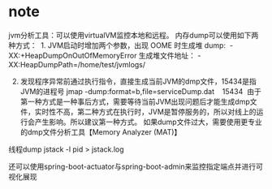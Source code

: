 # note
jvm分析工具：可以使用virtualVM监控本地和远程。
内存dump可以使用如下两种方式：
 1. JVM启动时增加两个参数，出现 OOME 时生成堆 dump: 
-XX:+HeapDumpOnOutOfMemoryError
生成堆文件地址：
-XX:HeapDumpPath=/home/test/jvmlogs/ 

 2. 发现程序异常前通过执行指令，直接生成当前JVM的dmp文件，15434是指JVM的进程号
 jmap -dump:format=b,file=serviceDump.dat    15434 
 由于第一种方式是一种事后方式，需要等待当前JVM出现问题后才能生成dmp文件，实时性不高，第二种方式在执行时，JVM是暂停服务的，所以对线上的运行会产生影响。所以建议第一种方式。
 如果dump文件过大，需要使用更专业的dmp文件分析工具【Memory Analyzer (MAT)】
 
 线程dump
 jstack -l pid > jstack.log
 
 还可以使用spring-boot-actuator与spring-boot-admin来监控指定端点并进行可视化展现
